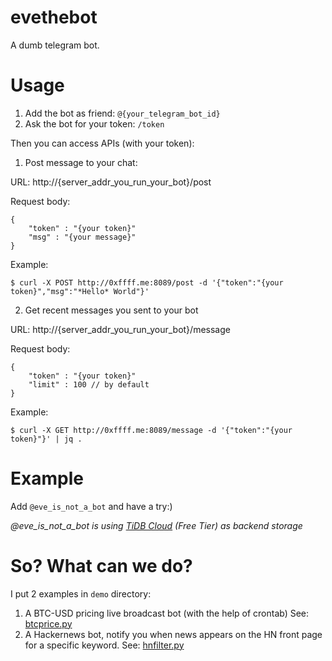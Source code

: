 # evethebot

A dumb telegram bot.

# Usage

1. Add the bot as friend: `@{your_telegram_bot_id}`
2. Ask the bot for your token: `/token`

Then you can access APIs (with your token):

1. Post message to your chat:

URL: http://{server_addr_you_run_your_bot}/post

Request body:

```
{
    "token" : "{your token}"
    "msg" : "{your message}"
}
```

Example:

`$ curl -X POST http://0xffff.me:8089/post -d '{"token":"{your token}","msg":"*Hello* World"}'`

2. Get recent messages you sent to your bot

URL: http://{server_addr_you_run_your_bot}/message

Request body:

```
{
    "token" : "{your token}"
    "limit" : 100 // by default
}
```
Example:

`$ curl -X GET http://0xffff.me:8089/message -d '{"token":"{your token}"}' | jq .`

# Example

Add `@eve_is_not_a_bot` and have a try:)

*@eve_is_not_a_bot is using [TiDB Cloud](https://tidbcloud.com) (Free Tier) as backend storage*


# So? What can we do?

I put 2 examples in `demo` directory:

1. A BTC-USD pricing live broadcast bot (with the help of crontab) See: [btcprice.py](https://github.com/c4pt0r/evethebot/blob/main/demo/btcprice.py)
2. A Hackernews bot, notify you when news appears on the HN front page for a specific keyword. See: [hnfilter.py](https://github.com/c4pt0r/evethebot/blob/main/demo/hnfilter.py)


